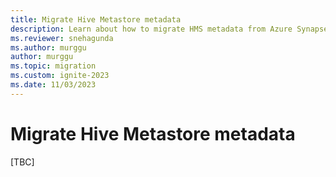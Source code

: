 ```yaml
---
title: Migrate Hive Metastore metadata
description: Learn about how to migrate HMS metadata from Azure Synapse Spark to Fabric.
ms.reviewer: snehagunda
ms.author: murggu
author: murggu
ms.topic: migration
ms.custom: ignite-2023
ms.date: 11/03/2023
---
```


# Migrate Hive Metastore metadata

[TBC]